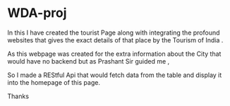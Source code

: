 # WDA-proj 
In this I have created the tourist Page along with integrating the profound websites that gives the exact details of that place by the Tourism of India .

As this webpage was created for the extra information about the City that would have no backend but as Prashant Sir guided me ,

So I made a REStful Api that would fetch data from the table and display it into the homepage of this page. 

Thanks
